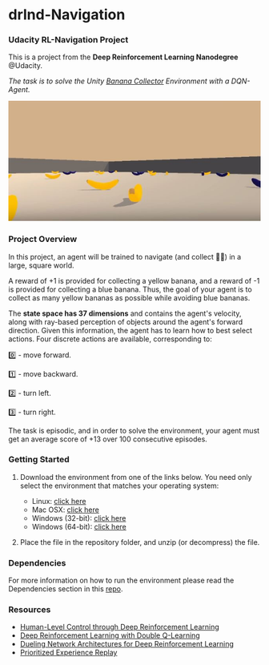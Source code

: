 # drlnd-Navigation

### Udacity RL-Navigation Project

This is a project from the **Deep Reinforcement Learning Nanodegree** @Udacity. 

_The task is to solve the Unity [Banana Collector](https://github.com/Unity-Technologies/ml-agents/blob/master/docs/Learning-Environment-Examples.md#banana-collector) Environment with a DQN-Agent._

![](/pictures/banana.JPG)


### Project Overview
In this project, an agent will be trained to navigate (and collect :banana::banana:) in a large, square world.

A reward of +1 is provided for collecting a yellow banana, and a reward of -1 is provided for collecting a blue banana. Thus, the goal of your agent is to collect as many yellow bananas as possible while avoiding blue bananas.

The **state space has 37 dimensions** and contains the agent's velocity, along with ray-based perception of objects around the agent's forward direction. Given this information, the agent has to learn how to best select actions. Four discrete actions are available, corresponding to:

:zero: - move forward.

:one: - move backward.

:two: - turn left.

:three: - turn right.


The task is episodic, and in order to solve the environment, your agent must get an average score of +13 over 100 consecutive episodes.

### Getting Started

1. Download the environment from one of the links below.  You need only select the environment that matches your operating system:
    - Linux: [click here](https://s3-us-west-1.amazonaws.com/udacity-drlnd/P1/Banana/Banana_Linux.zip)
    - Mac OSX: [click here](https://s3-us-west-1.amazonaws.com/udacity-drlnd/P1/Banana/Banana.app.zip)
    - Windows (32-bit): [click here](https://s3-us-west-1.amazonaws.com/udacity-drlnd/P1/Banana/Banana_Windows_x86.zip)
    - Windows (64-bit): [click here](https://s3-us-west-1.amazonaws.com/udacity-drlnd/P1/Banana/Banana_Windows_x86_64.zip)

2. Place the file in the repository folder, and unzip (or decompress) the file. 


### Dependencies
For more information on how to run the environment please read the Dependencies section in this [repo](https://github.com/udacity/deep-reinforcement-learning#dependencies).

### Resources

- [Human-Level Control through Deep Reinforcement Learning](https://storage.googleapis.com/deepmind-media/dqn/DQNNaturePaper.pdf)
- [Deep Reinforcement Learning with Double Q-Learning](https://arxiv.org/abs/1509.06461)
- [Dueling Network Architectures for Deep Reinforcement Learning](https://arxiv.org/abs/1511.06581)
- [Prioritized Experience Replay](https://arxiv.org/abs/1511.05952)
